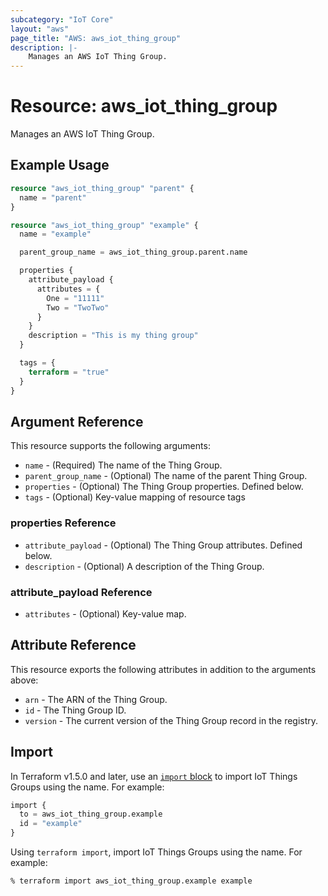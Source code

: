 ```yaml
---
subcategory: "IoT Core"
layout: "aws"
page_title: "AWS: aws_iot_thing_group"
description: |-
    Manages an AWS IoT Thing Group.
---
```


# Resource: aws_iot_thing_group

Manages an AWS IoT Thing Group.

## Example Usage

```terraform
resource "aws_iot_thing_group" "parent" {
  name = "parent"
}

resource "aws_iot_thing_group" "example" {
  name = "example"

  parent_group_name = aws_iot_thing_group.parent.name

  properties {
    attribute_payload {
      attributes = {
        One = "11111"
        Two = "TwoTwo"
      }
    }
    description = "This is my thing group"
  }

  tags = {
    terraform = "true"
  }
}
```

## Argument Reference

This resource supports the following arguments:

* `name` - (Required) The name of the Thing Group.
* `parent_group_name` - (Optional) The name of the parent Thing Group.
* `properties` - (Optional) The Thing Group properties. Defined below.
* `tags` - (Optional) Key-value mapping of resource tags

### properties Reference

* `attribute_payload` - (Optional) The Thing Group attributes. Defined below.
* `description` - (Optional) A description of the Thing Group.

### attribute_payload Reference

* `attributes` - (Optional) Key-value map.

## Attribute Reference

This resource exports the following attributes in addition to the arguments above:

* `arn` - The ARN of the Thing Group.
* `id` - The Thing Group ID.
* `version` - The current version of the Thing Group record in the registry.

## Import

In Terraform v1.5.0 and later, use an [`import` block](https://developer.hashicorp.com/terraform/language/import) to import IoT Things Groups using the name. For example:

```terraform
import {
  to = aws_iot_thing_group.example
  id = "example"
}
```

Using `terraform import`, import IoT Things Groups using the name. For example:

```console
% terraform import aws_iot_thing_group.example example
```
